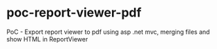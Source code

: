 # poc-report-viewer-pdf
PoC - Export report viewer to pdf using asp .net mvc, merging files and show HTML in ReportViewer
